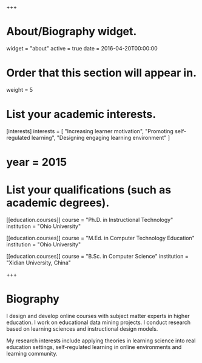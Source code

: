 +++
# About/Biography widget.
widget = "about"
active = true
date = 2016-04-20T00:00:00

# Order that this section will appear in.
weight = 5

# List your academic interests.
[interests]
  interests = [
    "Increasing learner motivation",
    "Promoting self-regulated learning",
    "Designing engaging learning environment"
  ]
# year = 2015
# List your qualifications (such as academic degrees).
[[education.courses]]
  course = "Ph.D. in Instructional Technology"
  institution = "Ohio University"
  

[[education.courses]]
  course = "M.Ed. in Computer Technology Education"
  institution = "Ohio University"


[[education.courses]]
  course = "B.Sc. in Computer Science"
  institution = "Xidian University, China"
  
 
+++

# Biography

I design and develop online courses with subject matter experts in higher education. I work on educational data mining projects. I conduct research based on learning sciences and instructional design models. 

My research interests include applying theories in learning science into real education settings, self-regulated learning in online environments and learning community. 

